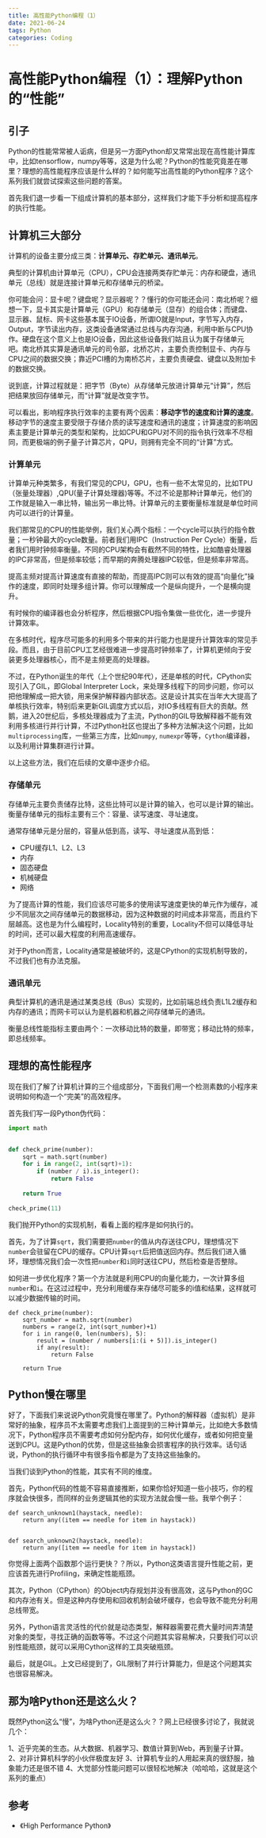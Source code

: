 ```yaml
---
title: 高性能Python编程（1）
date: 2021-06-24
tags: Python
categories: Coding
---
```


# 高性能Python编程（1）：理解Python的“性能”

## 引子

Python的性能常常被人诟病，但是另一方面Python却又常常出现在高性能计算库中，比如tensorflow，numpy等等，这是为什么呢？Python的性能究竟差在哪里？理想的高性能程序应该是什么样的？如何能写出高性能的Python程序？这个系列我们就尝试探索这些问题的答案。

首先我们退一步看一下组成计算机的基本部分，这样我们才能下手分析和提高程序的执行性能。

## 计算机三大部分

计算机的设备主要分成三类：**计算单元、存贮单元、通讯单元**。

典型的计算机由计算单元（CPU），CPU会连接两类存贮单元：内存和硬盘，通讯单元（总线）就是连接计算单元和存储单元的桥梁。

你可能会问：显卡呢？键盘呢？显示器呢？？懂行的你可能还会问：南北桥呢？细想一下，显卡其实是计算单元（GPU）和存储单元（显存）的组合体；而键盘、显示器、鼠标、网卡这些基本属于IO设备，所谓IO就是Input，字节写入内存，Output，字节读出内存，这类设备通常通过总线与内存沟通，利用中断与CPU协作。硬盘在这个意义上也是IO设备，因此这些设备我们姑且认为属于存储单元吧。南北桥其实算是通讯单元的司令部，北桥芯片，主要负责控制显卡、内存与CPU之间的数据交换；靠近PCI槽的为南桥芯片，主要负责硬盘、键盘以及附加卡的数据交换。

说到底，计算过程就是：把字节（Byte）从存储单元放进计算单元“计算”，然后把结果放回存储单元，而“计算”就是改变字节。

可以看出，影响程序执行效率的主要有两个因素：**移动字节的速度和计算的速度**。移动字节的速度主要受限于存储介质的读写速度和通讯的速度；计算速度的影响因素主要是计算单元的类型和架构，比如CPU和GPU对不同的指令执行效率不尽相同，而更极端的例子量子计算芯片，QPU，则拥有完全不同的“计算”方式。

### 计算单元

计算单元种类繁多，有我们常见的CPU，GPU，也有一些不太常见的，比如TPU（张量处理器）,QPU(量子计算处理器)等等。不过不论是那种计算单元，他们的工作就是输入一串比特，输出另一串比特。计算单元的主要衡量标准就是单位时间内可以进行的计算量。

我们那常见的CPU的性能举例，我们关心两个指标：一个cycle可以执行的指令数量；一秒钟最大的cycle数量。前者我们用IPC（Instruction Per Cycle）衡量，后者我们用时钟频率衡量。不同的CPU架构会有截然不同的特性，比如酷睿处理器的IPC非常高，但是频率较低；而早期的奔腾处理器IPC较低，但是频率非常高。

提高主频对提高计算速度有直接的帮助，而提高IPC则可以有效的提高“向量化”操作的速度，即同时处理多组计算。你可以理解成一个是纵向提升，一个是横向提升。

有时候你的编译器也会分析程序，然后根据CPU指令集做一些优化，进一步提升计算效率。

在多核时代，程序尽可能多的利用多个带来的并行能力也是提升计算效率的常见手段。而且，由于目前CPU工艺经很难进一步提高时钟频率了，计算机更倾向于安装更多处理器核心，而不是主频更高的处理器。

不过，在Python诞生的年代（上个世纪90年代），还是单核的时代，CPython实现引入了GIL，即Global Interpreter Lock，来处理多线程下的同步问题，你可以把他理解成一把大锁，用来保护解释器内部状态。这是设计其实在当年大大提高了单核执行效率，特别后来更新GIL调度方式以后，对IO多线程有巨大的贡献。然鹅，进入20世纪后，多核处理器成为了主流，Python的GIL导致解释器不能有效利用多核进行并行计算，不过Python社区也提出了多种方法解决这个问题，比如`multiprocessing`库，一些第三方库，比如`numpy`, `numexpr`等等，`Cython`编译器，以及利用计算集群进行计算。

以上这些方法，我们在后续的文章中逐步介绍。

### 存储单元

存储单元主要负责储存比特，这些比特可以是计算的输入，也可以是计算的输出。衡量存储单元的指标主要有三个：容量、读写速度、寻址速度。

通常存储单元是分层的，容量从低到高，读写、寻址速度从高到低：
- CPU缓存L1、L2、L3
- 内存
- 固态硬盘
- 机械硬盘
- 网络

为了提高计算的性能，我们应该尽可能多的使用读写速度更快的单元作为缓存，减少不同层次之间存储单元的数据移动，因为这种数据的时间成本非常高，而且约下层越高。这也是为什么编程时，Locality特别的重要，Locality不但可以降低寻址的时间，还可以最大程度的利用高速缓存。

对于Python而言，Locality通常是被破坏的，这是CPython的实现机制导致的，不过我们也有办法克服。

### 通讯单元

典型计算机的通讯是通过某类总线（Bus）实现的，比如前端总线负责L1L2缓存和内存的通讯；而网卡可以认为是机器和机器之间存储单元的通讯。

衡量总线性能指标主要由两个：一次移动比特的数量，即带宽；移动比特的频率，即总线频率。

## 理想的高性能程序

现在我们了解了计算机计算的三个组成部分，下面我们用一个检测素数的小程序来说明如何构造一个“完美”的高效程序。

首先我们写一段Python伪代码：

```python
import math


def check_prime(number):
    sqrt = math.sqrt(number)
    for i in range(2, int(sqrt)+1):
        if (number / i).is_integer():
            return False
    
    return True
    
check_prime(11)
```

我们抛开Python的实现机制，看看上面的程序是如何执行的。

首先，为了计算`sqrt`，我们需要把`number`的值从内存送往CPU，理想情况下`number`会驻留在CPU的缓存。CPU计算`sqrt`后把值送回内存。然后我们进入循环，理想情况我们会一次性把`number`和`i`同时送往CPU，然后检查是否整除。

如何进一步优化程序？第一个方法就是利用CPU的向量化能力，一次计算多组`number`和`i`。在这过过程中，充分利用缓存来存储尽可能多的i值和结果，这样就可以减少数据传输的时间。

```python=
def check_prime(number):
    sqrt_number = math.sqrt(number) 
    numbers = range(2, int(sqrt_number)+1) 
    for i in range(0, len(numbers), 5):
        result = (number / numbers[i:(i + 5)]).is_integer() 
        if any(result):
            return False

    return True
```

## Python慢在哪里

好了，下面我们来说说Python究竟慢在哪里了。Python的解释器（虚拟机）是非常好的抽象，程序员不太需要考虑我们上面提到的三种计算单元，比如绝大多数情况下，Python程序员不需要考虑如何分配内存，如何优化缓存，或者如何把变量送到CPU。这是Python的优势，但是这些抽象会损害程序的执行效率。话句话说，Python的执行循环中有很多指令都是为了支持这些抽象的。

当我们谈到Python的性能，其实有不同的维度。

首先，Python代码的性能不容易直接推断，如果你恰好知道一些小技巧，你的程序就会快很多，而同样的业务逻辑其他的实现方法就会慢一些。我举个例子：

```python=
def search_unknown1(haystack, needle):
    return any((item == needle for item in haystack))


def search_unknown2(haystack, needle):
    return any([item == needle for item in haystack])
```

你觉得上面两个函数那个运行更快？？所以，Python这类语言提升性能之前，更应该首先进行Profiling，来确定性能瓶颈。

其次，Python（CPython）的Object内存规划并没有很高效，这与Python的GC和内存池有关。但是这种内存使用和回收机制会破坏缓存，也会导致不能充分利用总线带宽。

另外，Python语言灵活性的代价就是动态类型，解释器需要花费大量时间弄清楚对象的类型，寻找正确的函数等等。不过这个问题其实容易解决，只要我们可以识别性能瓶颈，就可以采用Cython这样的工具突破瓶颈。

最后，就是GIL。上文已经提到了，GIL限制了并行计算能力，但是这个问题其实也很容易解决。


## 那为啥Python还是这么火？

既然Python这么“慢”，为啥Python还是这么火？？网上已经很多讨论了，我就说几个：

1、近乎完美的生态。从大数据、机器学习、数值计算到Web，再到量子计算。
2、对非计算机科学的小伙伴极度友好
3、计算机专业的人用起来真的很舒服，抽象能力还是很不错
4、大觉部分性能问题可以很轻松地解决（哈哈哈，这就是这个系列的重点）

## 参考
- 《High Performance Python》